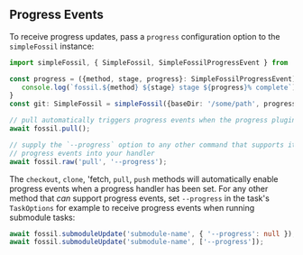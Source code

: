 ## Progress Events

To receive progress updates, pass a `progress` configuration option to the `simpleFossil` instance:

```typescript
import simpleFossil, { SimpleFossil, SimpleFossilProgressEvent } from 'simple-fossil';

const progress = ({method, stage, progress}: SimpleFossilProgressEvent) => {
   console.log(`fossil.${method} ${stage} stage ${progress}% complete`);
}
const git: SimpleFossil = simpleFossil({baseDir: '/some/path', progress});

// pull automatically triggers progress events when the progress plugin is configured
await fossil.pull();

// supply the `--progress` option to any other command that supports it to receive
// progress events into your handler
await fossil.raw('pull', '--progress');
```

The `checkout`, `clone`, 'fetch, `pull`, `push` methods will automatically enable progress events
when a progress handler has been set. For any other method that _can_ support progress events,
set `--progress` in the task's `TaskOptions` for example to receive progress events when running
submodule tasks:

```typescript
await fossil.submoduleUpdate('submodule-name', { '--progress': null });
await fossil.submoduleUpdate('submodule-name', ['--progress']);
```
